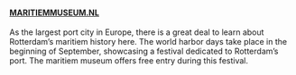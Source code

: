 #### [MARITIEMMUSEUM.NL](http://MARITIEMMUSEUM.NL)

As the largest port city in Europe, there is a great deal to learn about Rotterdam’s maritiem history here. The world harbor days take place in the beginning of September, showcasing a festival dedicated to Rotterdam’s port. The maritiem museum offers free entry during this festival.